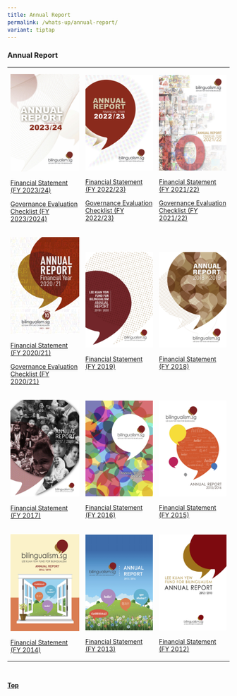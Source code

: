 ```yaml
---
title: Annual Report
permalink: /whats-up/annual-report/
variant: tiptap
---
```

<h3>Annual Report</h3>
<table style="minWidth: 75px">
<colgroup>
<col>
<col>
<col>
</colgroup>
<tbody>
<tr>
<td rowspan="1" colspan="1">
<p></p><a class="isomer-image-wrapper" href="/files/whats-up/annual-report-2023.pdf"><img style="width: 100%" height="auto" width="100%" alt="" src="/images/annual_report_2023.jpg"></a>
<p><a href="/files/whats-up/financial-statement-2023.pdf" rel="noopener nofollow" target="_blank">Financial Statement (FY 2023/24)</a>
</p>
<p><a href="/files/whats-up/gec-2023.pdf" rel="noopener nofollow" target="_blank">Governance Evaluation Checklist (FY 2023/2024)</a>
</p>
<p></p>
</td>
<td rowspan="1" colspan="1">
<p></p><a class="isomer-image-wrapper" href="/files/whats-up/annual-report-2022.pdf"><img style="width: 100%" height="auto" width="100%" alt="" src="/images/annual_report_2022.jpg"></a>
<p><a href="/files/whats-up/lkyfb_fs_fy2022-23.pdf" rel="noopener noreferrer nofollow" target="_blank">Financial Statement (FY 2022/23)</a>
</p>
<p><a href="/files/whats-up/lkyfb_gec_fy2022-23.pdf" rel="noopener noreferrer nofollow" target="_blank">Governance Evaluation Checklist (FY 2022/23)</a>
</p>
</td>
<td rowspan="1" colspan="1">
<p></p><a class="isomer-image-wrapper" href="/files/whats-up/annual-report-2021.pdf"><img style="width: 100%" height="auto" width="100%" alt="" src="/images/annual_report_2021.jpg"></a>
<p><a href="/files/whats-up/lkyfb_fs_fy2021-22.pdf" rel="noopener noreferrer nofollow" target="_blank">Financial Statement (FY 2021/22)</a>
</p>
<p><a href="/files/whats-up/lkyfb_gec_fy2021-22.pdf" rel="noopener noreferrer nofollow" target="_blank">Governance Evaluation Checklist (FY 2021/22)</a>
</p>
</td>
</tr>
<tr>
<td rowspan="1" colspan="1">
<p></p><a class="isomer-image-wrapper" href="/files/whats-up/annual-report-2020.pdf"><img style="width: 100%" height="auto" width="100%" alt="" src="/images/annual_report_2020.jpg"></a>
<p><a href="/files/whats-up/lkyfb_fs_fy2020-21.pdf" rel="noopener noreferrer nofollow" target="_blank">Financial Statement (FY 2020/21)</a>
</p>
<p><a href="/files/whats-up/lkyfb_governance evaluation checklist_fy2020-21.pdf" rel="noopener noreferrer nofollow" target="_blank">Governance Evaluation Checklist (FY 2020/21)</a>
</p>
</td>
<td rowspan="1" colspan="1">
<p></p><a class="isomer-image-wrapper" href="/files/whats-up/annual-report-2019.pdf"><img style="width: 100%" height="auto" width="100%" alt="" src="/images/annual_report_2019.jpg"></a>
<p><a href="/files/whats-up/lkyfb_fs_fy2019.pdf" rel="noopener noreferrer nofollow" target="_blank">Financial Statement (FY 2019)</a>
</p>
</td>
<td rowspan="1" colspan="1">
<p></p><a class="isomer-image-wrapper" href="/files/whats-up/annual-report-2018.pdf"><img style="width: 100%" height="auto" width="100%" alt="" src="/images/annual_report_2018.jpg"></a>
<p><a href="/files/whats-up/fy2018-fs.pdf" rel="noopener noreferrer nofollow" target="_blank">Financial Statement (FY 2018)</a>
</p>
</td>
</tr>
<tr>
<td rowspan="1" colspan="1">
<p></p><a class="isomer-image-wrapper" href="/files/whats-up/annual-report-2017.pdf"><img style="width: 100%" height="auto" width="100%" alt="" src="/images/annual_report_2017.jpg"></a>
<p><a href="/files/whats-up/fy2017-fs.pdf" rel="noopener noreferrer nofollow" target="_blank">Financial Statement (FY 2017)</a>
</p>
</td>
<td rowspan="1" colspan="1">
<p></p><a class="isomer-image-wrapper" href="/files/whats-up/annual-report-2016.pdf"><img style="width: 100%" height="auto" width="100%" alt="" src="/images/annual_report_2016.jpg"></a>
<p><a href="/files/whats-up/fy2016-fs.pdf" rel="noopener noreferrer nofollow" target="_blank">Financial Statement (FY 2016)</a>
</p>
</td>
<td rowspan="1" colspan="1">
<p></p><a class="isomer-image-wrapper" href="/files/whats-up/annual-report-2015.pdf"><img style="width: 100%" height="auto" width="100%" alt="" src="/images/annual_report_2015.jpg"></a>
<p><a href="/files/whats-up/fy2015-fs.pdf" rel="noopener noreferrer nofollow" target="_blank">Financial Statement (FY 2015)</a>
</p>
</td>
</tr>
<tr>
<td rowspan="1" colspan="1">
<p></p><a class="isomer-image-wrapper" href="/files/whats-up/annual-report-2014.pdf"><img style="width: 100%" height="auto" width="100%" alt="" src="/images/annual_report_2014.jpg"></a>
<p><a href="/files/whats-up/fy2014-fs.pdf" rel="noopener noreferrer nofollow" target="_blank">Financial Statement (FY 2014)</a>
</p>
</td>
<td rowspan="1" colspan="1">
<p></p><a class="isomer-image-wrapper" href="/files/whats-up/annual-report-2013.pdf"><img style="width: 100%" height="auto" width="100%" alt="" src="/images/annual_report_2013.jpg"></a>
<p><a href="/files/whats-up/fy2013-fs.pdf" rel="noopener noreferrer nofollow" target="_blank">Financial Statement (FY 2013)</a>
</p>
</td>
<td rowspan="1" colspan="1">
<p></p><a class="isomer-image-wrapper" href="/files/whats-up/annual-report-2012.pdf"><img style="width: 100%" height="auto" width="100%" alt="" src="/images/annual_report_2012.jpg"></a>
<p><a href="/files/whats-up/fy2012-fs.pdf" rel="noopener noreferrer nofollow" target="_blank">Financial Statement (FY 2012)</a>
</p>
</td>
</tr>
</tbody>
</table>
<p>
<br>
</p>
<p><strong><a href="#top" rel="noopener noreferrer nofollow" target="_blank">Top</a></strong>
</p>